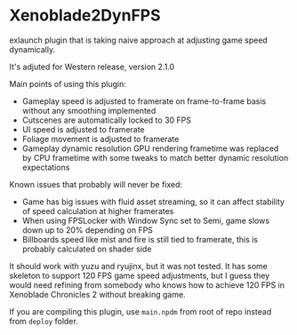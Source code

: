 # Xenoblade2DynFPS
exlaunch plugin that is taking naive approach at adjusting game speed dynamically.

It's adjuted for Western release, version 2.1.0

Main points of using this plugin:
- Gameplay speed is adjusted to framerate on frame-to-frame basis without any smoothing implemented
- Cutscenes are automatically locked to 30 FPS
- UI speed is adjusted to framerate
- Foliage movement is adjusted to framerate
- Gameplay dynamic resolution GPU rendering frametime was replaced by CPU frametime with some tweaks to match better dynamic resolution expectations 

Known issues that probably will never be fixed:
- Game has big issues with fluid asset streaming, so it can affect stability of speed calculation at higher framerates
- When using FPSLocker with Window Sync set to Semi, game slows down up to 20% depending on FPS
- Billboards speed like mist and fire is still tied to framerate, this is probably calculated on shader side

It should work with yuzu and ryujinx, but it was not tested. It has some skeleton to support 120 FPS game speed adjustments, but I guess they would need refining from somebody who knows how to achieve 120 FPS in Xenoblade Chronicles 2 without breaking game.

If you are compiling this plugin, use `main.npdm` from root of repo instead from `deploy` folder.
